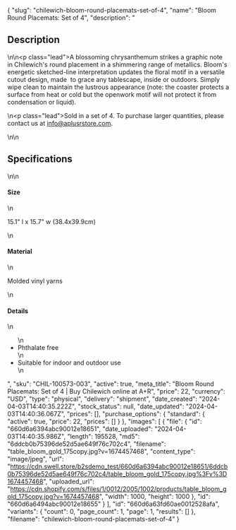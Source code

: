 {
  "slug": "chilewich-bloom-round-placemats-set-of-4",
  "name": "Bloom Round Placemats: Set of 4",
  "description": "<h2>Description</h2>\n<!-- split -->\n<p class=\"lead\">A blossoming chrysanthemum strikes a graphic note in Chilewich's round placement in a shimmering range of metallics. Bloom's energetic sketched-line interpretation updates the floral motif in a versatile cutout design, made  to grace any tablescape, inside or outdoors. Simply wipe clean to maintain the lustrous appearance (note: the coaster protects a surface from heat or cold but the openwork motif will not protect it from condensation or liquid).</p>\n<p class=\"lead\">Sold in a set of 4. To purchase larger quantities, please contact us at info@aplusrstore.com.</p>\n<!-- split -->\n<h2>Specifications</h2>\n<!-- split -->\n<h4>Size</h4>\n<p>15.1\" l x 15.7\" w (38.4x39.9cm)</p>\n<h4>Material</h4>\n<p>Molded vinyl yarns</p>\n<h4>Details</h4>\n<ul>\n<li>Phthalate free</li>\n<li>Suitable for indoor and outdoor use</li>\n</ul>",
  "sku": "CHIL-100573-003",
  "active": true,
  "meta_title": "Bloom Round Placemats: Set of 4 | Buy Chilewich online at A+R",
  "price": 22,
  "currency": "USD",
  "type": "physical",
  "delivery": "shipment",
  "date_created": "2024-04-03T14:40:35.222Z",
  "stock_status": null,
  "date_updated": "2024-04-03T14:40:36.067Z",
  "prices": [],
  "purchase_options": {
    "standard": {
      "active": true,
      "price": 22,
      "prices": []
    }
  },
  "images": [
    {
      "file": {
        "id": "660d6a6394abc90012e18651",
        "date_uploaded": "2024-04-03T14:40:35.986Z",
        "length": 195528,
        "md5": "6ddcb0b75396de52d5ae649f76c702c4",
        "filename": "table_bloom_gold_175copy.jpg?v=1674457468",
        "content_type": "image/jpeg",
        "url": "https://cdn.swell.store/b2sdemo_test/660d6a6394abc90012e18651/6ddcb0b75396de52d5ae649f76c702c4/table_bloom_gold_175copy.jpg%3Fv%3D1674457468",
        "uploaded_url": "https://cdn.shopify.com/s/files/1/0012/2005/1002/products/table_bloom_gold_175copy.jpg?v=1674457468",
        "width": 1000,
        "height": 1000
      },
      "id": "660d6a6494abc90012e18655"
    }
  ],
  "id": "660d6a63fd60ae0012528afa",
  "variants": {
    "count": 0,
    "page_count": 1,
    "page": 1,
    "results": []
  },
  "filename": "chilewich-bloom-round-placemats-set-of-4"
}